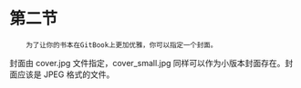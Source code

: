 # 第二节

        为了让你的书本在GitBook上更加优雅，你可以指定一个封面。

封面由 cover.jpg 文件指定，cover_small.jpg 同样可以作为小版本封面存在。封面应该是 JPEG 格式的文件。